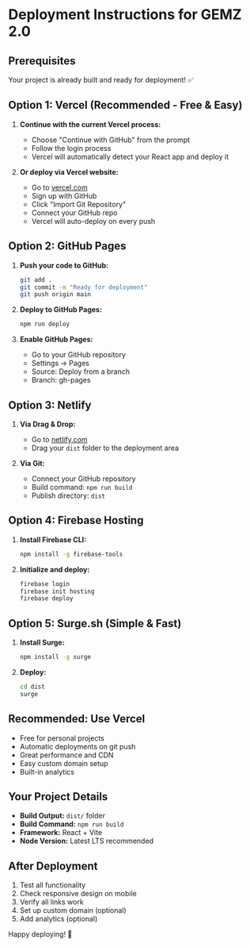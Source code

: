 # Deployment Instructions for GEMZ 2.0

## Prerequisites
Your project is already built and ready for deployment! ✅

## Option 1: Vercel (Recommended - Free & Easy)

1. **Continue with the current Vercel process:**
   - Choose "Continue with GitHub" from the prompt
   - Follow the login process
   - Vercel will automatically detect your React app and deploy it

2. **Or deploy via Vercel website:**
   - Go to [vercel.com](https://vercel.com)
   - Sign up with GitHub
   - Click "Import Git Repository"
   - Connect your GitHub repo
   - Vercel will auto-deploy on every push

## Option 2: GitHub Pages

1. **Push your code to GitHub:**
   ```bash
   git add .
   git commit -m "Ready for deployment"
   git push origin main
   ```

2. **Deploy to GitHub Pages:**
   ```bash
   npm run deploy
   ```

3. **Enable GitHub Pages:**
   - Go to your GitHub repository
   - Settings → Pages
   - Source: Deploy from a branch
   - Branch: gh-pages

## Option 3: Netlify

1. **Via Drag & Drop:**
   - Go to [netlify.com](https://netlify.com)
   - Drag your `dist` folder to the deployment area

2. **Via Git:**
   - Connect your GitHub repository
   - Build command: `npm run build`
   - Publish directory: `dist`

## Option 4: Firebase Hosting

1. **Install Firebase CLI:**
   ```bash
   npm install -g firebase-tools
   ```

2. **Initialize and deploy:**
   ```bash
   firebase login
   firebase init hosting
   firebase deploy
   ```

## Option 5: Surge.sh (Simple & Fast)

1. **Install Surge:**
   ```bash
   npm install -g surge
   ```

2. **Deploy:**
   ```bash
   cd dist
   surge
   ```

## Recommended: Use Vercel
- Free for personal projects
- Automatic deployments on git push
- Great performance and CDN
- Easy custom domain setup
- Built-in analytics

## Your Project Details
- **Build Output:** `dist/` folder
- **Build Command:** `npm run build`
- **Framework:** React + Vite
- **Node Version:** Latest LTS recommended

## After Deployment
1. Test all functionality
2. Check responsive design on mobile
3. Verify all links work
4. Set up custom domain (optional)
5. Add analytics (optional)

Happy deploying! 🚀
